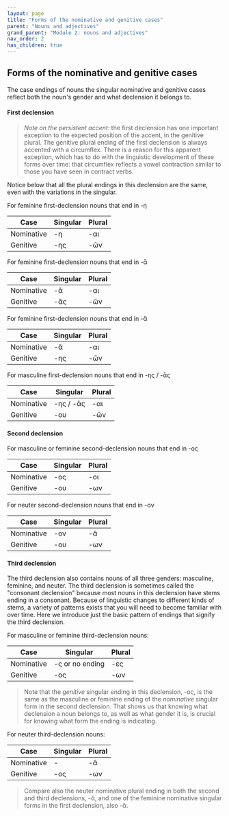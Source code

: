 ```yaml
---
layout: page
title: "Forms of the nominative and genitive cases"
parent: "Nouns and adjectives"
grand_parent: "Module 2: nouns and adjectives"
nav_order: 2
has_children: true
---
```



## Forms of the nominative and genitive cases


The case endings of nouns the singular nominative and genitive cases reflect both the noun's gender and what declension it belongs to.

#### First declension

> *Note on the persistent accent*: the first declension has one important exception to the expected position of the accent, in the genitive plural. The genitive plural ending of the first declension is always accented with a circumflex. There is a reason for this apparent exception, which has to do with the linguistic development of these forms over time: that circumflex reflects a vowel contraction similar to those you have seen in contract verbs.

Notice below that all the plural endings in this declension are the same, even with the variations in the singular.

For feminine first-declension nouns that end in -η

| Case | Singular | Plural |
| --- |----------- | ----------- |
| Nominative | -η | -αι |
| Genitive | -ης | -ῶν |

For feminine first-declension nouns that end in -ᾱ

| Case | Singular | Plural |
| --- |----------- | ----------- |
| Nominative | -ᾱ | -αι |
| Genitive | -ᾱς | -ῶν |

For feminine first-declension nouns that end in -ᾰ

| Case | Singular | Plural |
| --- |----------- | ----------- |
| Nominative | -ᾰ | -αι |
| Genitive | -ης | -ῶν |

For masculine first-declension nouns that end in -ης / -ᾱς

| Case | Singular | Plural |
| --- |----------- | ----------- |
| Nominative | -ης / -ᾱς | -αι |
| Genitive | -ου | -ῶν |


#### Second declension

For masculine or feminine second-declension nouns that end in -ος

| Case | Singular | Plural |
| --- |----------- | ----------- |
| Nominative | -ος | -οι |
| Genitive | -ου | -ων |

For neuter second-declension nouns that end in -ον

| Case | Singular | Plural |
| --- |----------- | ----------- |
| Nominative | -ον | -ᾰ |
| Genitive | -ου | -ων |


#### Third declension

The third declension also contains nouns of all three genders: masculine, feminine, and neuter. The third declension is sometimes called the "consonant declension" because most nouns in this declension have stems ending in a consonant. Because of linguistic changes to different kinds of stems, a variety of patterns exists that you will need to become familiar with over time. Here we introduce just the basic pattern of endings that signify the third declension.

For masculine or feminine third-declension nouns:

| Case | Singular | Plural |
| --- |----------- | ----------- |
| Nominative | -ς or no ending | -ες  |
| Genitive | -ος  | -ων |

> Note that the *genitive* singular ending in this declension, -ος, is the same as the masculine or feminine ending of the *nominative* singular form in the second declension. That shows us that knowing what declension a noun belongs to, as well as what gender it is, is crucial for knowing what form the ending is indicating. 

For neuter third-declension nouns:

| Case | Singular | Plural |
| --- |----------- | ----------- |
| Nominative | - | -ᾰ |
| Genitive | -ος | -ων |

> Compare also the neuter nominative plural ending in both the second and third declensions, -ᾰ, and one of the feminine nominative singular forms in the first declension, also -ᾰ.



